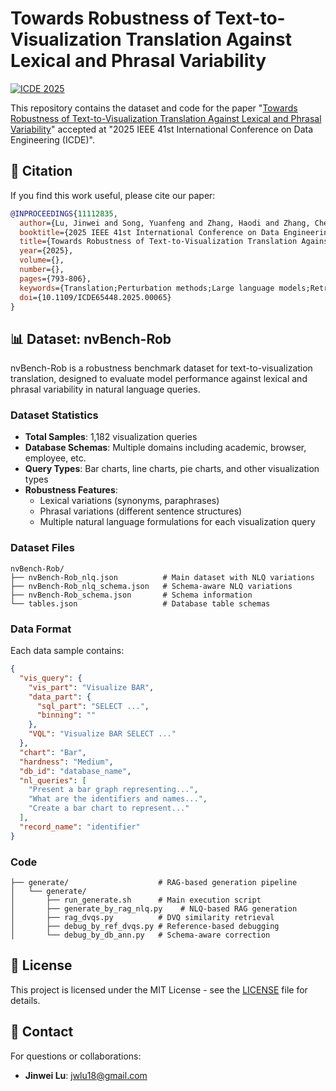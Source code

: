 # Towards Robustness of Text-to-Visualization Translation Against Lexical and Phrasal Variability

[![ICDE 2025](https://img.shields.io/badge/ICDE-2025-green)](https://ieeexplore.ieee.org/abstract/document/11112835)

This repository contains the dataset and code for the paper "[Towards Robustness of Text-to-Visualization Translation Against Lexical and Phrasal Variability](https://ieeexplore.ieee.org/abstract/document/11112835)" accepted at "2025 IEEE 41st International Conference on Data Engineering (ICDE)".

## 📖 Citation

If you find this work useful, please cite our paper:

```bibtex
@INPROCEEDINGS{11112835,
  author={Lu, Jinwei and Song, Yuanfeng and Zhang, Haodi and Zhang, Chen Jason and Wu, Kaishun and Wong, Raymond Chi-Wing},
  booktitle={2025 IEEE 41st International Conference on Data Engineering (ICDE)},
  title={Towards Robustness of Text-to-Visualization Translation Against Lexical and Phrasal Variability},
  year={2025},
  volume={},
  number={},
  pages={793-806},
  keywords={Translation;Perturbation methods;Large language models;Retrieval augmented generation;Data visualization;Programming;Data engineering;Robustness;Data models;Generators;text-to-visualization;model robustness;large language model;retrieval-augmented generation;input variation},
  doi={10.1109/ICDE65448.2025.00065}
}
```

## 📊 Dataset: nvBench-Rob

nvBench-Rob is a robustness benchmark dataset for text-to-visualization translation, designed to evaluate model performance against lexical and phrasal variability in natural language queries.

### Dataset Statistics

- **Total Samples**: 1,182 visualization queries
- **Database Schemas**: Multiple domains including academic, browser, employee, etc.
- **Query Types**: Bar charts, line charts, pie charts, and other visualization types
- **Robustness Features**:
  - Lexical variations (synonyms, paraphrases)
  - Phrasal variations (different sentence structures)
  - Multiple natural language formulations for each visualization query

### Dataset Files

```
nvBench-Rob/
├── nvBench-Rob_nlq.json          # Main dataset with NLQ variations
├── nvBench-Rob_nlq_schema.json   # Schema-aware NLQ variations
├── nvBench-Rob_schema.json       # Schema information
└── tables.json                   # Database table schemas
```

### Data Format

Each data sample contains:

```json
{
  "vis_query": {
    "vis_part": "Visualize BAR",
    "data_part": {
      "sql_part": "SELECT ...",
      "binning": ""
    },
    "VQL": "Visualize BAR SELECT ..."
  },
  "chart": "Bar",
  "hardness": "Medium",
  "db_id": "database_name",
  "nl_queries": [
    "Present a bar graph representing...",
    "What are the identifiers and names...",
    "Create a bar chart to represent..."
  ],
  "record_name": "identifier"
}
```

### Code

```
├── generate/                    # RAG-based generation pipeline
│   └── generate/
│       ├── run_generate.sh      # Main execution script
│       ├── generate_by_rag_nlq.py    # NLQ-based RAG generation
│       ├── rag_dvqs.py          # DVQ similarity retrieval
│       ├── debug_by_ref_dvqs.py # Reference-based debugging
│       └── debug_by_db_ann.py   # Schema-aware correction
```

## 📄 License

This project is licensed under the MIT License - see the [LICENSE](LICENSE) file for details.

## 📧 Contact

For questions or collaborations:

- **Jinwei Lu**: jwlu18@gmail.com
